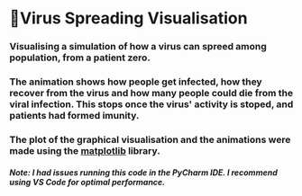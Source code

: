 # :dna:Virus Spreading Visualisation

### Visualising a simulation of how a virus can spreed among population, from a patient zero.
### The animation shows how people get infected, how they recover from the virus and how many people could die from the viral infection. This stops once the virus' activity is stoped, and patients had formed imunity.

### The plot of the graphical visualisation and the animations were made using the [matplotlib](https://matplotlib.org/stable/index.html) library.
##### Note: I had issues running this code in the PyCharm IDE. I recommend using VS Code for optimal performance.
